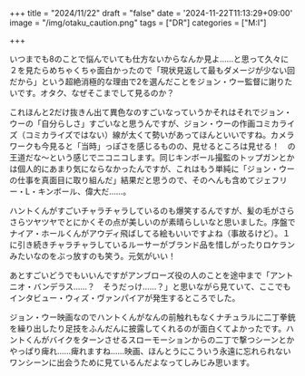 +++
title = "2024/11/22"
draft = "false"
date = '2024-11-22T11:13:29+09:00'
image = "/img/otaku_caution.png"
tags = ["DR"]
categories = ["M:I"]

+++

いつまでも8のことで悩んでいても仕方ないからなんか見よ……と思って久々に２を見たらめちゃくちゃ面白かったので「現状見返して最もダメージが少ない回だから」という超絶消極的な理由で2を選んだことをジョン・ウー監督に謝りたいです。オタク、なぜそこまでして見るのか？

これほんと2だけ抜きん出て異色なのすごいなっていうかそれはそれでジョン・ウーの「自分らしさ」すごいなと思うんですが、ジョン・ウーの作画コミカライズ（コミカライズではない）線が太くて勢いがあってほんといいですね。カメラワークも今見ると「当時」っぽさを感じるものの、見せるところは見せる！　の王道だな〜という感じでニコニコします。同じキンボール撮監のトップガンとかは個人的にあまり気にならなかったんですが、これはもう単純に「ジョン・ウーの仕事を真面目に取り組んだ」結果だと思うので、そのへんも含めてジェフリー・L・キンボール、偉大だ……。

ハントくんがすごいチャラチャラしているのも爆笑するんですが、髪の毛がさらさらツヤツヤでとにかくその点が美しいのが素晴らしいなと思いました。序盤でナイア・ホールくんがアウディ飛ばしてる絵もいいですよね（事故るけど）。１に引き続きチャラチャラしているルーサーがブランド品を惜しがったりロケランみたいなのをぶっ放すのも笑う。元気がいい！　

あとすごいどうでもいいんですがアンブローズ役の人のことを途中まで「アントニオ・バンデラス……？　そうだっけ……？」と思いながら見ていて、ここでもインタビュー・ウィズ・ヴァンパイアが発生するところでした。

ジョン・ウー映画なのでハントくんがなんの前触れもなくナチュラルに二丁拳銃を繰り出したり足技をふんだんに披露してくれるのが面白くてよかったです。ハントくんがバイクをターンさせるスローモーションからの二丁で撃つシーンとかやっぱり痺れ……痺れますね……映画、ほんとうにこういう永遠に忘れられないワンシーンに出会うために見ているんだよなってしみじみ思います。
